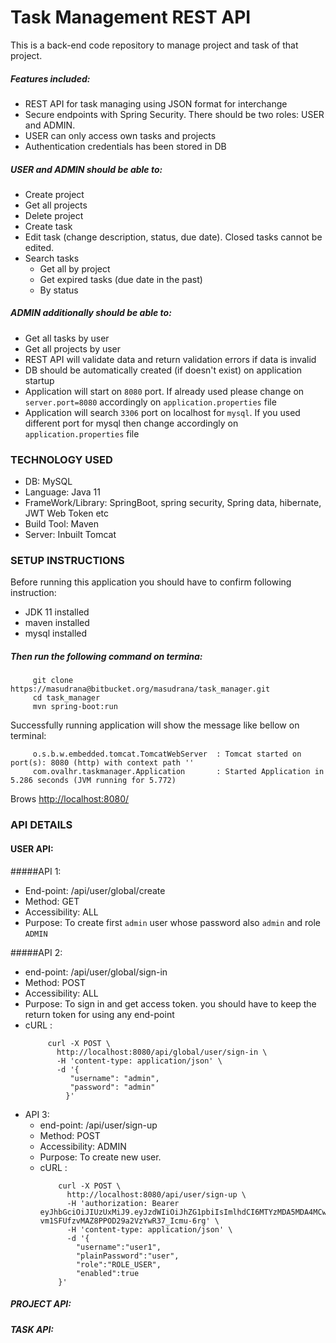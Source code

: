 # Task Management REST API

This is a back-end code repository to manage project and task of that project.
##### Features included:
 *  REST API for task managing using JSON format for interchange
 *  Secure endpoints with Spring Security. There should be two roles: USER and ADMIN.
 *  USER can only access own tasks and projects
 *  Authentication credentials has been stored in DB
  ##### USER and ADMIN should be able to:
  * Create project
  * Get all projects
  * Delete project
  * Create task
  * Edit task (change description, status, due date). Closed tasks cannot be edited.
  * Search tasks
    * Get all by project
    * Get expired tasks (due date in the past)
    * By status
  ##### ADMIN additionally should be able to:
  * Get all tasks by user
  * Get all projects by user
* REST API will validate data and return validation errors if data is invalid
* DB should be automatically created (if doesn't exist) on application startup
* Application will start on `8080` port. If already used please change on `server.port=8080` accordingly on `application.properties` file
* Application will search  `3306` port on localhost for `mysql`. If you used different port for mysql then change accordingly on `application.properties` file
### TECHNOLOGY USED
 * DB: MySQL
 * Language: Java 11
 * FrameWork/Library: SpringBoot, spring security,
  Spring data, hibernate, JWT Web Token etc  
 * Build Tool: Maven
 * Server: Inbuilt Tomcat
### SETUP INSTRUCTIONS

Before running this application you should have to confirm following instruction: 
* JDK 11 installed
* maven installed
* mysql installed
##### Then run the following command on termina:
   ```
        git clone https://masudrana@bitbucket.org/masudrana/task_manager.git
        cd task_manager
        mvn spring-boot:run
   ```
Successfully running application will show the message like bellow on terminal:
   ``` 
        o.s.b.w.embedded.tomcat.TomcatWebServer  : Tomcat started on port(s): 8080 (http) with context path ''
        com.ovalhr.taskmanager.Application       : Started Application in 5.286 seconds (JVM running for 5.772)
   ```
Brows [http://localhost:8080/](http://localhost:8080/)

### API DETAILS
#### USER API:
 #####API 1:
 * End-point: /api/user/global/create
 * Method: GET
 * Accessibility: ALL 
 * Purpose: To create first `admin` user whose password also `admin` and role `ADMIN`

 #####API 2:
 * end-point: /api/user/global/sign-in
 * Method: POST
 * Accessibility: ALL
 * Purpose: To sign in and get access token. you should have to keep the return token for using any end-point 
 * cURL : 
   ```
        curl -X POST \
          http://localhost:8080/api/global/user/sign-in \
          -H 'content-type: application/json' \
          -d '{
        	 "username": "admin",
             "password": "admin"
            }'
   ```
* API 3:
  * end-point: /api/user/sign-up
  * Method: POST
  * Accessibility: ADMIN
  * Purpose: To create new user.
  * cURL : 
    ```
        curl -X POST \
          http://localhost:8080/api/user/sign-up \
          -H 'authorization: Bearer eyJhbGciOiJIUzUxMiJ9.eyJzdWIiOiJhZG1pbiIsImlhdCI6MTYzMDA5MDA4MCwiZXhwIjoxNjMyNjgyMDgwfQ.WHS0C1BaxxTt_GHAIoweCV5vn9MzRA0X1qw5JbFXI2Ny6GFZ-vm1SFUfzvMAZ8PPOD29a2VzYwR37_Icmu-6rg' \
          -H 'content-type: application/json' \
          -d '{
        	"username":"user1",
        	"plainPassword":"user",
        	"role":"ROLE_USER",
        	"enabled":true
        }'
    ```
           
##### PROJECT API:
  
##### TASK API:
